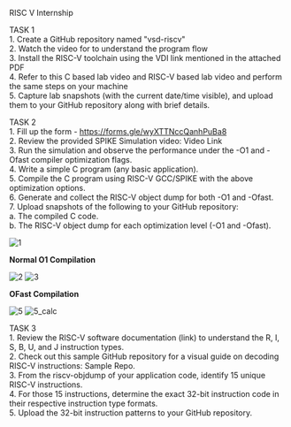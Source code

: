 RISC V Internship 

  TASK 1 <br />
    1. Create a GitHub repository named "vsd-riscv" <br />
    2. Watch the video for to understand the program flow <br />
    3. Install the RISC-V toolchain using the VDI link mentioned in the attached PDF  <br />
    4. Refer to this C based lab video and RISC-V based lab video and perform the same steps on your machine <br />
    5. Capture lab snapshots (with the current date/time visible), and upload them to your GitHub repository along with brief details. <br />

  TASK 2 <br />
    1. Fill up the form - https://forms.gle/wyXTTNccQanhPuBa8 <br /> 
    2. Review the provided SPIKE Simulation video: Video Link <br />
    3. Run the simulation and observe the performance under the -O1 and -Ofast compiler optimization flags. <br />
    4. Write a simple C program (any basic application). <br />
    5. Compile the C program using RISC-V GCC/SPIKE with the above optimization options. <br />
    6. Generate and collect the RISC-V object dump for both -O1 and -Ofast. <br />
    7. Upload snapshots of the following to your GitHub repository: <br />
        a. The compiled C code. <br />
        b. The RISC-V object dump for each optimization level (-O1 and -Ofast). <br />

![1](https://github.com/user-attachments/assets/7fb467d8-8ba4-4c11-add4-a25e1f8b2b99)

**Normal O1 Compilation**

![2](https://github.com/user-attachments/assets/1b3511e4-5e8f-4479-9fbd-e6ec9d069236)
![3](https://github.com/user-attachments/assets/00fab5d7-a080-43b4-8d58-0f25d0fbb328)

**OFast Compilation**


![5](https://github.com/user-attachments/assets/47cecfc8-0e38-4bfd-9a87-855597261789)
![5_calc](https://github.com/user-attachments/assets/b27aa13d-c6ec-4c68-8b5b-b68c09dd92b6)

  TASK 3  <br />
    1. Review the RISC-V software documentation (link) to understand the R, I, S, B, U, and J instruction types. <br />
    2. Check out this sample GitHub repository for a visual guide on decoding RISC-V instructions: Sample Repo. <br />
    3. From the riscv-objdump of your application code, identify 15 unique RISC-V instructions. <br />
    4. For those 15 instructions, determine the exact 32-bit instruction code in their respective instruction type formats. <br />
    5. Upload the 32-bit instruction patterns to your GitHub repository. <br />
